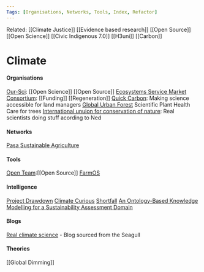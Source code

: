 ```yaml
---
Tags: [Organisations, Networks, Tools, Index, Refactor]
---
```

Related: [[Climate Justice]] [[Evidence based research]] [[Open Source]] [[Open Science]] [[Civic Indigenous 7.0]] [[H3uni]] [[Carbon]]

# Climate

#### Organisations
[Our-Sci](https://www.our-sci.net/): [[Open Science]] [[Open Source]]
[Ecosystems Service Market Consortium](https://ecosystemservicesmarket.org/): [[Funding]] [[Regeneration]]
[Quick Carbon](https://www.quickcarbon.org/): Making science accessible for land managers
[Global Urban Forest](https://globalurbanforest.com.au/) Scientific Plant Health Care for trees
[International unuion for conservation of nature](https://www.iucn.org/pt): Real scientists doing stuff acording to Ned

#### Networks
[Pasa Sustainable Agriculture](https://pasafarming.org/)

#### Tools
[Open Team](https://openteam.community/):[[Open Source]]
[FarmOS](https://farmos.org/) 

#### Intelligence
[Project Drawdown](https://www.drawdown.org/)
[Climate Curious](wwwclimatecurious.com)
[Shortfall](https://shortfall.blog/the-deep-optimism-manifesto-262f273c919d)
[An Ontology-Based Knowledge Modelling for a Sustainability Assessment Domain](https://www.mdpi.com/2071-1050/10/2/300/htm)

#### Blogs
[Real climate science](https://realclimatescience.com/2020/01/peer-reviewed-ignorance-and-hearsay/) - Blog sourced from the Seagull

#### Theories
[[Global Dimming]]
